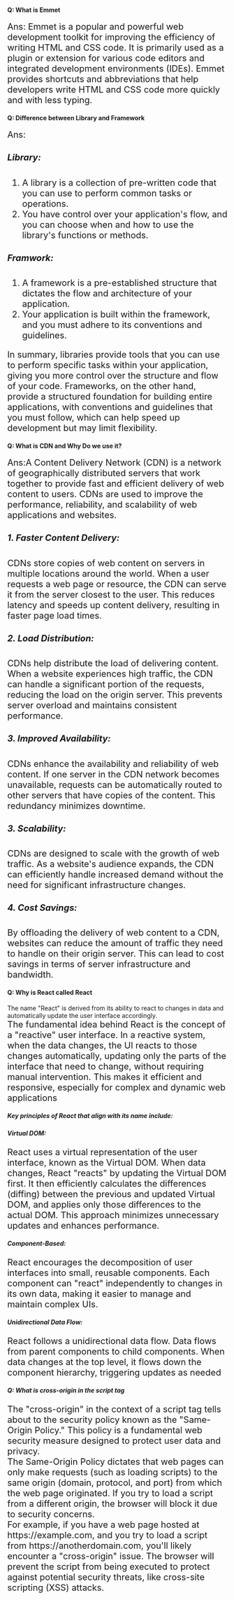  <h4 > Q: What is Emmet</h4>

<div style = "font-size:20px"> Ans: Emmet is a popular and powerful web development toolkit for improving the efficiency of writing HTML and CSS code. It is primarily used as a plugin or extension for various code editors and integrated development environments (IDEs). Emmet provides shortcuts and abbreviations that help developers write HTML and CSS code more quickly and with less typing.
</div>

 <h4> Q: Difference between Library and Framework</h4>

<div style = "font-size:20px"> Ans:

<h5>Library:</h5>
 <ol>
<li>A library is a collection of pre-written code that you can use to perform common tasks or operations.</li>
<li>You have control over your application's flow, and you can choose when and how to use the library's functions or methods.</li>
</ol>

<h5>Framwork:</h5>
<ol>
<li>A framework is a pre-established structure that dictates the flow and architecture of your application.</li>
<li>Your application is built within the framework, and you must adhere to its conventions and guidelines.</li>
</ol>
In summary, libraries provide tools that you can use to perform specific tasks within your application, giving you more control over the structure and flow of your code. Frameworks, on the other hand, provide a structured foundation for building entire applications, with conventions and guidelines that you must follow, which can help speed up development but may limit flexibility.
</div>

<h4>Q: What is CDN and Why Do we use it?</h4>
<div style = "font-size:20px"> 
Ans:A Content Delivery Network (CDN) is a network of geographically distributed servers that work together to provide fast and efficient delivery of web content to users. CDNs are used to improve the performance, reliability, and scalability of web applications and websites.

<h5>1. Faster Content Delivery:</h5>
<p>CDNs store copies of web content on servers in multiple locations around the world. When a user requests a web page or resource, the CDN can serve it from the server closest to the user. This reduces latency and speeds up content delivery, resulting in faster page load times.</p>

<h5>
2. Load Distribution:</h5>
<p>CDNs help distribute the load of delivering content. When a website experiences high traffic, the CDN can handle a significant portion of the requests, reducing the load on the origin server. This prevents server overload and maintains consistent performance.</p>

<h5>3. Improved Availability:</h5>
<p>CDNs enhance the availability and reliability of web content. If one server in the CDN network becomes unavailable, requests can be automatically routed to other servers that have copies of the content. This redundancy minimizes downtime.</p>

<h5>3. Scalability:</h5>

<p>CDNs are designed to scale with the growth of web traffic. As a website's audience expands, the CDN can efficiently handle increased demand without the need for significant infrastructure changes.</p>

<h5>4. Cost Savings:</h5>
<p>By offloading the delivery of web content to a CDN, websites can reduce the amount of traffic they need to handle on their origin server. This can lead to cost savings in terms of server infrastructure and bandwidth.</p>
</div>

<h4>Q: Why is React called React</h4>
 The name "React" is derived from its ability to react to changes in data and automatically update the user interface accordingly.
<div style = "font-size:20px">The fundamental idea behind React is the concept of a "reactive" user interface. In a reactive system, when the  data changes, the UI reacts to those changes automatically, updating only the parts of the interface that need to change, without requiring manual intervention. This makes it efficient and responsive, especially for complex and dynamic web applications</div>

</div>

<h5>Key principles of React that align with its name include:</h5>

<h5>Virtual DOM:</h5>

 <div style = "font-size:20px">React uses a virtual representation of the user interface, known as the Virtual DOM. When data changes, React "reacts" by updating the Virtual DOM first. It then efficiently calculates the differences (diffing) between the previous and updated Virtual DOM, and applies only those differences to the actual DOM. This approach minimizes unnecessary updates and enhances performance.
 </div>

<h5>Component-Based:</h5>
 <div style = "font-size:20px">
 React encourages the decomposition of user interfaces into small, reusable components. Each component can "react" independently to changes in its own data, making it easier to manage and maintain complex UIs.</div>

<h5>Unidirectional Data Flow: </h5>
 <div style = "font-size:20px">
React follows a unidirectional data flow. Data flows from parent components to child components. When data changes at the top level, it flows down the component hierarchy, triggering updates as needed
</div>

<div>

<h5> Q: What is cross-origin in the script tag</h5>

 <div style = "font-size:20px">
 <div>
The "cross-origin"  in the context of a script tag  tells about to the security policy known as the "Same-Origin Policy." This policy is a fundamental web security measure designed to protect user data and privacy.
</div>
<div>
The Same-Origin Policy dictates that web pages can only make requests (such as loading scripts) to the same origin (domain, protocol, and port) from which the web page originated. If you try to load a script from a different origin, the browser will block it due to security concerns.
</div>

<div>
For example, if you have a web page hosted at https://example.com, and you try to load a script from https://anotherdomain.com, you'll likely encounter a "cross-origin" issue. The browser will prevent the script from being executed to protect against potential security threats, like cross-site scripting (XSS) attacks.
<div>
 </div>

</div>
